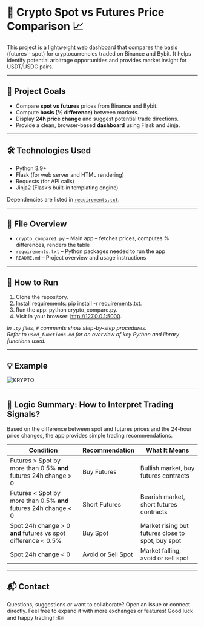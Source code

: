 # 🚀 Crypto Spot vs Futures Price Comparison 📈

This project is a lightweight web dashboard that compares the basis (futures - spot) for cryptocurrencies traded on Binance and Bybit.
It helps identify potential arbitrage opportunities and provides market insight for USDT/USDC pairs.

---

## 🎯 Project Goals

- Compare **spot vs futures** prices from Binance and Bybit.
- Compute **basis (% difference)** between markets.
- Display **24h price change** and suggest potential trade directions.
- Provide a clean, browser-based **dashboard** using Flask and Jinja.

---

## 🛠 Technologies Used

- Python 3.9+
- Flask (for web server and HTML rendering)
- Requests (for API calls)
- Jinja2 (Flask’s built-in templating engine)

Dependencies are listed in [`requirements.txt`](./requirements.txt).

---

## 📁 File Overview

- `crypto_compare1.py` – Main app – fetches prices, computes % differences, renders the table  
- `requirements.txt` – Python packages needed to run the app  
- `README.md` – Project overview and usage instructions

---

## 🚀 How to Run

1. Clone the repository.
2. Install requirements: pip install -r requirements.txt.
3. Run the app: python crypto_compare.py.
4. Visit in your browser: http://127.0.0.1:5000.

*In `.py` files, `#` comments show step-by-step procedures.*  
*Refer to `used_functions.md` for an overview of key Python and library functions used.*  

---

## 💡 Example
![KRYPTO](https://github.com/user-attachments/assets/b88c3208-68b7-427a-b2dc-a8cd22831e58)


---

## 🧠 Logic Summary: How to Interpret Trading Signals?
Based on the difference between spot and futures prices and the 24-hour price changes, the app provides simple trading recommendations.

| Condition                                          | Recommendation    | What It Means                           |
|---------------------------------------------------|-------------------|----------------------------------------|
| Futures > Spot by more than 0.5% **and** futures 24h change > 0 | Buy Futures       | Bullish market, buy futures contracts  |
| Futures < Spot by more than 0.5% **and** futures 24h change < 0 | Short Futures     | Bearish market, short futures contracts|
| Spot 24h change > 0 **and** futures vs spot difference < 0.5%    | Buy Spot          | Market rising but futures close to spot, buy spot |
| Spot 24h change < 0                                | Avoid or Sell Spot | Market falling, avoid or sell spot      |

---

## 📬 Contact

Questions, suggestions or want to collaborate? Open an issue or connect directly.
Feel free to expand it with more exchanges or features! Good luck and happy trading! 💰🔥
